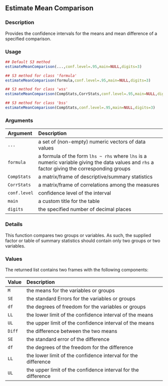 ## Estimate Mean Comparison

### Description

Provides the confidence intervals for the means and mean difference of a specified comparison.

### Usage

```r
## Default S3 method
estimateMeanComparison(...,conf.level=.95,main=NULL,digits=3)

## S3 method for class 'formula'
estimateMeanComparison(formula,conf.level=.95,main=NULL,digits=3)

## S3 method for class 'wss'
estimateMeanComparison(CompStats,CorrStats,conf.level=.95,main=NULL,digits=3)

## S3 method for class 'bss'
estimateMeanComparison(CompStats,conf.level=.95,main=NULL,digits=3)
```

### Arguments

Argument | Description
:-- | :--
```...``` | a set of (non-empty) numeric vectors of data values
```formula``` | a formula of the form `lhs ~ rhs` where `lhs` is a numeric variable giving the data values and `rhs` a factor giving the corresponding groups
```CompStats``` | a matrix/frame of descriptive/summary statistics
```CorrStats``` | a matrix/frame of correlations among the measures
```conf.level``` | confidence level of the interval
```main``` | a custom title for the table
```digits``` | the specified number of decimal places

### Details

This function compares two groups or variables. As such, the supplied factor or table of summary statistics should contain only two groups or two variables.

### Values

The returned list contains two frames with the following components:

Value | Description
:-- | :--
```M``` | the means for the variables or groups
```SE``` | the standard Errors for the variables or groups
```df``` | the degrees of freedom for the variables or groups
```LL``` | the lower limit of the confidence interval of the means
```UL``` | the upper limit of the confidence interval of the means
```Diff``` | the difference between the two means
```SE``` | the standard error of the difference
```df``` | the degrees of the freedom for the difference
```LL``` | the lower limit of the confidence interval for the difference
```UL``` | the upper limit of the confidence interval for the difference
